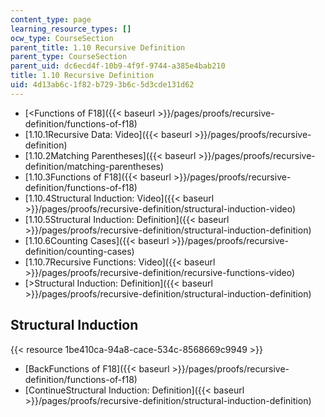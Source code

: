 ```yaml
---
content_type: page
learning_resource_types: []
ocw_type: CourseSection
parent_title: 1.10 Recursive Definition
parent_type: CourseSection
parent_uid: dc6ecd4f-10b9-4f9f-9744-a385e4bab210
title: 1.10 Recursive Definition
uid: 4d13ab6c-1f82-b729-3b6c-5d3cde131d62
---
```


*   [\<Functions of F18]({{< baseurl >}}/pages/proofs/recursive-definition/functions-of-f18)
*   [1.10.1Recursive Data: Video]({{< baseurl >}}/pages/proofs/recursive-definition)
*   [1.10.2Matching Parentheses]({{< baseurl >}}/pages/proofs/recursive-definition/matching-parentheses)
*   [1.10.3Functions of F18]({{< baseurl >}}/pages/proofs/recursive-definition/functions-of-f18)
*   [1.10.4Structural Induction: Video]({{< baseurl >}}/pages/proofs/recursive-definition/structural-induction-video)
*   [1.10.5Structural Induction: Definition]({{< baseurl >}}/pages/proofs/recursive-definition/structural-induction-definition)
*   [1.10.6Counting Cases]({{< baseurl >}}/pages/proofs/recursive-definition/counting-cases)
*   [1.10.7Recursive Functions: Video]({{< baseurl >}}/pages/proofs/recursive-definition/recursive-functions-video)
*   [\>Structural Induction: Definition]({{< baseurl >}}/pages/proofs/recursive-definition/structural-induction-definition)

Structural Induction
--------------------

{{< resource 1be410ca-94a8-cace-534c-8568669c9949 >}}

*   [BackFunctions of F18]({{< baseurl >}}/pages/proofs/recursive-definition/functions-of-f18)
*   [ContinueStructural Induction: Definition]({{< baseurl >}}/pages/proofs/recursive-definition/structural-induction-definition)